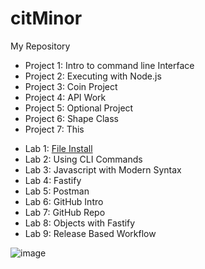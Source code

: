 # citMinor
My Repository
- Project 1: Intro to command line Interface
- Project 2: Executing with Node.js
- Project 3: Coin Project
- Project 4: API Work
- Project 5: Optional Project
- Project 6: Shape Class
- Project 7: This

* Lab 1: [File Install](https://fodonnel1.github.io/cit281-lab1/)
* Lab 2: Using CLI Commands
* Lab 3: Javascript with Modern Syntax
* Lab 4: Fastify
* Lab 5: Postman
* Lab 6: GitHub Intro
* Lab 7: GitHub Repo
* Lab 8: Objects with Fastify
* Lab 9: Release Based Workflow

![image](https://github.com/fodonnel1/citMinor/assets/134100850/ed471b21-c6bb-4f90-b5eb-9b213ba0e7e3)
